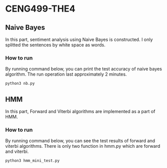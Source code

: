 # CENG499-THE4
## Naive Bayes
In this part, sentiment analysis using Naive Bayes is constructed. I only splitted the sentences by white space as words.
### How to run
By running command below, you can print the test accuracy of naive bayes algorithm. The run operation last approximately 2 minutes.
```bash
python3 nb.py
```
## HMM
In this part, Forward and Viterbi algorithms are implemented as a part of HMM.
### How to run
By running command below, you can see the test results of forward and viterbi algorithms. There is only two function in hmm.py which are forward and viterbi.
```bash
python3 hmm_mini_test.py
```